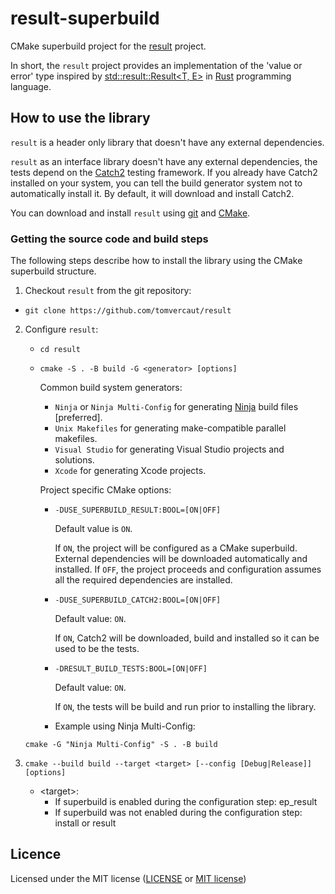# result-superbuild
CMake superbuild project for the [result](result/README.md) project.

In short, the `result` project provides an implementation of the 'value or error' type inspired by [std::result::Result<T, E>](https://doc.rust-lang.org/std/result/) in [Rust](https://www.rust-lang.org/) programming language.

## How to use the library

`result` is a header only library that doesn't have any external dependencies. 

`result` as an interface library doesn't have any external dependencies, the tests depend on the [Catch2](https://github.com/catchorg/Catch2) testing framework. If you already have Catch2 installed on your system, you can tell the build generator system not to automatically install it. By default, it will download and install Catch2.

You can download and install `result` using [git](https://git-scm.com) and  [CMake](https://cmake.org).

### Getting the source code and build steps

The following steps describe how to install the library using the CMake superbuild structure.

1. Checkout `result` from the git repository:
* ``git clone https://github.com/tomvercaut/result``

2. Configure `result`:
   * ``cd result``
   * ``cmake -S . -B build -G <generator> [options]``

     Common build system generators: 
     * ``Ninja`` or ``Ninja Multi-Config`` for generating [Ninja](https://ninja-build.org)
           build files \[preferred\].
     * ``Unix Makefiles`` for generating make-compatible parallel makefiles.
     * ``Visual Studio`` for generating Visual Studio projects and
       solutions.
     * ``Xcode`` for generating Xcode projects.
    
     Project specific CMake options:
     * ``-DUSE_SUPERBUILD_RESULT:BOOL=[ON|OFF]``
      
       Default value is `ON`.
     
       If `ON`, the project will be configured as a CMake superbuild. External dependencies will be downloaded automatically and installed. If `OFF`, the project proceeds and configuration assumes all the required dependencies are installed.
     * ``-DUSE_SUPERBUILD_CATCH2:BOOL=[ON|OFF]``
       
       Default value: `ON`.
      
       If `ON`, Catch2 will be downloaded, build and installed so it can be used to be the tests.
     * ``-DRESULT_BUILD_TESTS:BOOL=[ON|OFF]``

       Default value: `ON`.
      
       If `ON`, the tests will be build and run prior to installing the library.
     * Example using Ninja Multi-Config:
    ```commandline
    cmake -G "Ninja Multi-Config" -S . -B build
    ```

3. ``cmake --build build --target <target> [--config [Debug|Release]] [options]``

   * \<target\>:
     * If superbuild is enabled during the configuration step: ep_result
     * If superbuild was not enabled during the configuration step: install or result
  
## Licence

Licensed under the MIT license ([LICENSE](LICENSE) or [MIT license](https://opensource.org/licenses/MIT))
